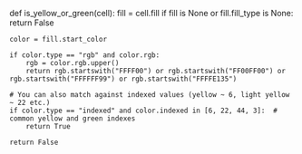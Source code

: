  def is_yellow_or_green(cell):
    fill = cell.fill
    if fill is None or fill.fill_type is None:
        return False

    color = fill.start_color

    if color.type == "rgb" and color.rgb:
        rgb = color.rgb.upper()
        return rgb.startswith("FFFF00") or rgb.startswith("FF00FF00") or rgb.startswith("FFFFFF99") or rgb.startswith("FFFFE135")
    
    # You can also match against indexed values (yellow ~ 6, light yellow ~ 22 etc.)
    if color.type == "indexed" and color.indexed in [6, 22, 44, 3]:  # common yellow and green indexes
        return True

    return False
